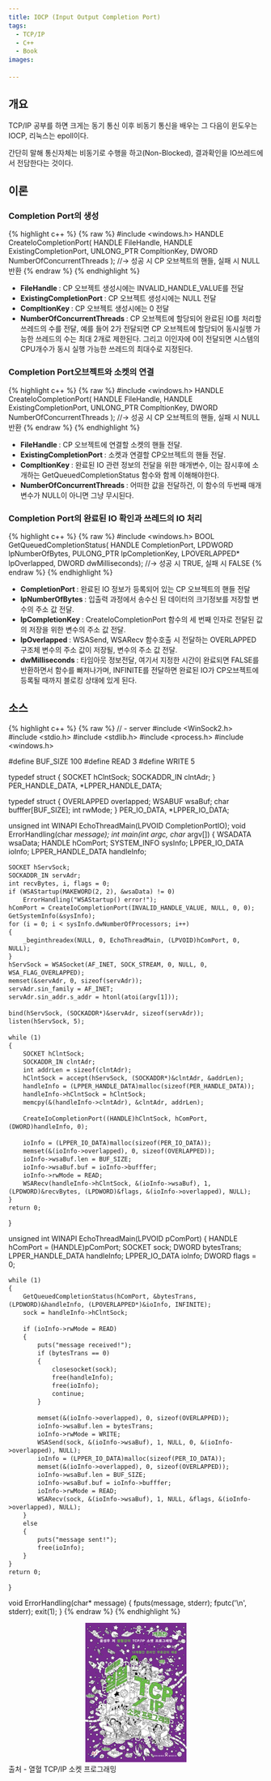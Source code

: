 ```yaml
---
title: IOCP (Input Output Completion Port) 
tags:
  - TCP/IP
  - C++
  - Book
images:

---
```


## 개요

  TCP/IP 공부를 하면 크게는 동기 통신 이후 비동기 통신을 배우는 그 다음이 윈도우는 IOCP, 리눅스는 epoll이다.
<!--more-->
  간단히 말해 통신자체는 비동기로 수행을 하고(Non-Blocked), 결과확인을 IO쓰레드에서 전담한다는 것이다.

## 이론

### Completion Port의 생성

{% highlight c++ %}
    {% raw %}
 #include <windows.h>
 HANDLE CreateIoCompletionPort( HANDLE FileHandle, HANDLE ExistingCompletionPort, UNLONG_PTR CompltionKey, DWORD NumberOfConcurrentThreads );
//-> 성공 시 CP 오브젝트의 핸들, 실패 시 NULL 반환
    {% endraw %}
{% endhighlight %}

 - <strong>FileHandle                </strong> : CP 오브젝트 생성시에는 INVALID_HANDLE_VALUE를 전달
 - <strong>ExistingCompletionPort    </strong> : CP 오브젝트 생성시에는 NULL 전달
 - <strong>CompltionKey              </strong> : CP 오브젝트 생성시에는 0 전달
 - <strong>NumberOfConcurrentThreads </strong> : CP 오브젝트에 할당되어 완료된 IO를 처리할 쓰레드의 수를 전달, 예를 들어 2가 전달되면 CP 오브젝트에 할당되어 동시실행 가능한 쓰레드의 수는 최대 2개로 제한된다. 그리고 이인자에 0이 전달되면 시스템의 CPU개수가 동시 실행 가능한 쓰레드의 최대수로 지정된다.


### Completion Port오브젝트와 소켓의 연결

{% highlight c++ %}
    {% raw %}
 #include <windows.h>
 HANDLE CreateIoCompletionPort( HANDLE FileHandle, HANDLE ExistingCompletionPort, UNLONG_PTR CompltionKey, DWORD NumberOfConcurrentThreads );
//-> 성공 시 CP 오브젝트의 핸들, 실패 시 NULL 반환
    {% endraw %}
{% endhighlight %}

 - <strong>FileHandle                   </strong>: CP 오브젝트에 연결할 소켓의 핸들 전달.
 - <strong>ExistingCompletionPort		</strong>: 소켓과 연결할 CP오브젝트의 핸들 전달.
 - <strong>CompltionKey			        </strong>: 완료된 IO 관련 정보의 전달을 위한 매개변수, 이는 잠시후에 소개하는 GetQueuedCompletionStatus 함수와 함께 이해해야한다.
 - <strong>NumberOfConcurrentThreads	</strong>: 어떠한 값을 전달하건, 이 함수의 두번째 매개변수가 NULL이 아니면 그냥 무시된다.


### Completion Port의 완료된 IO 확인과 쓰레드의 IO 처리

{% highlight c++ %}
    {% raw %}
 #include <windows.h>
 BOOL GetQueuedCompletionStatus( HANDLE CompletionPort, LPDWORD lpNumberOfBytes, PULONG_PTR lpCompletionKey, LPOVERLAPPED* lpOverlapped, DWORD dwMilliseconds);
//-> 성공 시 TRUE, 실패 시 FALSE
   {% endraw %}
{% endhighlight %}

 - <strong>CompletionPort	</strong>: 완료된 IO 정보가 등록되어 있는 CP 오브젝트의 핸들 전달
 - <strong>lpNumberOfBytes	</strong>: 입출력 과정에서 송수신 된 데이터의 크기정보를 저장할 변수의 주소 값 전달.
 - <strong>lpCompletionKey	</strong>: CreateIoCompletionPort 함수의 세 번째 인자로 전달된 값의 저장을 위한 변수의 주소 값 전달.
 - <strong>lpOverlapped		</strong>: WSASend, WSARecv 함수호출 시 전달하는 OVERLAPPED 구조체 변수의 주소 값이 저장될, 변수의 주소 값 전달.
 - <strong>dwMilliseconds	</strong>: 타임아웃 정보전달, 여기서 지정한 시간이 완료되면 FALSE를 반환하면서 함수를 빠져나가며, INFINITE를 전달하면 완료된 IO가 CP오브젝트에 등록될 때까지 블로킹 상태에 있게 된다.

## 소스

{% highlight c++ %}
    {% raw %}
// - server
#include <WinSock2.h>
#include <stdio.h>
#include <stdlib.h>
#include <process.h>
#include <windows.h>

#define  BUF_SIZE 100
#define READ 3
#define WRITE 5

typedef struct
{
	SOCKET hClntSock;
	SOCKADDR_IN clntAdr;
} PER_HANDLE_DATA, *LPPER_HANDLE_DATA;

typedef struct 
{
	OVERLAPPED overlapped;
	WSABUF wsaBuf;
	char bufffer[BUF_SIZE];
	int rwMode;
} PER_IO_DATA, *LPPER_IO_DATA;

unsigned int WINAPI EchoThreadMain(LPVOID CompletionPortIO);
void ErrorHandling(char *message);
int main(int argc, char* argv[])
{
	WSADATA wsaData;
	HANDLE hComPort;
	SYSTEM_INFO sysInfo;
	LPPER_IO_DATA ioInfo;
	LPPER_HANDLE_DATA handleInfo;

	SOCKET hServSock;
	SOCKADDR_IN servAdr;
	int recvBytes, i, flags = 0;
	if (WSAStartup(MAKEWORD(2, 2), &wsaData) != 0)
		ErrorHandling("WSAStartup() error!");
	hComPort = CreateIoCompletionPort(INVALID_HANDLE_VALUE, NULL, 0, 0);
	GetSystemInfo(&sysInfo);
	for (i = 0; i < sysInfo.dwNumberOfProcessors; i++)
	{
		_beginthreadex(NULL, 0, EchoThreadMain, (LPVOID)hComPort, 0, NULL);
	}
	hServSock = WSASocket(AF_INET, SOCK_STREAM, 0, NULL, 0, WSA_FLAG_OVERLAPPED);
	memset(&servAdr, 0, sizeof(servAdr));
	servAdr.sin_family = AF_INET;
	servAdr.sin_addr.s_addr = htonl(atoi(argv[1]));

	bind(hServSock, (SOCKADDR*)&servAdr, sizeof(servAdr));
	listen(hServSock, 5);

	while (1)
	{
		SOCKET hClntSock;
		SOCKADDR_IN clntAdr;
		int addrLen = sizeof(clntAdr);
		hClntSock = accept(hServSock, (SOCKADDR*)&clntAdr, &addrLen);
		handleInfo = (LPPER_HANDLE_DATA)malloc(sizeof(PER_HANDLE_DATA));
		handleInfo->hClntSock = hClntSock;
		memcpy(&(handleInfo->clntAdr), &clntAdr, addrLen);

		CreateIoCompletionPort((HANDLE)hClntSock, hComPort, (DWORD)handleInfo, 0);

		ioInfo = (LPPER_IO_DATA)malloc(sizeof(PER_IO_DATA));
		memset(&(ioInfo->overlapped), 0, sizeof(OVERLAPPED));
		ioInfo->wsaBuf.len = BUF_SIZE;
		ioInfo->wsaBuf.buf = ioInfo->bufffer;
		ioInfo->rwMode = READ;
		WSARecv(handleInfo->hClntSock, &(ioInfo->wsaBuf), 1, (LPDWORD)&recvBytes, (LPDWORD)&flags, &(ioInfo->overlapped), NULL);
	}
	return 0;
}

unsigned int WINAPI EchoThreadMain(LPVOID pComPort)
{
	HANDLE hComPort = (HANDLE)pComPort;
	SOCKET sock;
	DWORD bytesTrans;
	LPPER_HANDLE_DATA handleInfo;
	LPPER_IO_DATA ioInfo;
	DWORD flags = 0;

	while (1)
	{
		GetQueuedCompletionStatus(hComPort, &bytesTrans, (LPDWORD)&handleInfo, (LPOVERLAPPED*)&ioInfo, INFINITE);
		sock = handleInfo->hClntSock;

		if (ioInfo->rwMode = READ)
		{
			puts("message received!");
			if (bytesTrans == 0)
			{
				closesocket(sock);
				free(handleInfo);
				free(ioInfo);
				continue;
			}

			memset(&(ioInfo->overlapped), 0, sizeof(OVERLAPPED));
			ioInfo->wsaBuf.len = bytesTrans;
			ioInfo->rwMode = WRITE;
			WSASend(sock, &(ioInfo->wsaBuf), 1, NULL, 0, &(ioInfo->overlapped), NULL);
			ioInfo = (LPPER_IO_DATA)malloc(sizeof(PER_IO_DATA));
			memset(&(ioInfo->overlapped), 0, sizeof(OVERLAPPED));
			ioInfo->wsaBuf.len = BUF_SIZE;
			ioInfo->wsaBuf.buf = ioInfo->bufffer;
			ioInfo->rwMode = READ;
			WSARecv(sock, &(ioInfo->wsaBuf), 1, NULL, &flags, &(ioInfo->overlapped), NULL);
		}
		else
		{
			puts("message sent!");
			free(ioInfo);
		}
	}
	return 0;
}

void ErrorHandling(char* message)
{
	fputs(message, stderr);
	fputc('\n', stderr);
	exit(1);
}
   {% endraw %}
{% endhighlight %}
<div class="card mb-3">
<center>
    <img src="/img/post/IOCP.jpg" width="200"/>
	</center>
    <div class="card-body bg-light">
        <div class="card-text">
			출처 - 열혈 TCP/IP 소켓 프로그래밍
        </div>
    </div>
</div>